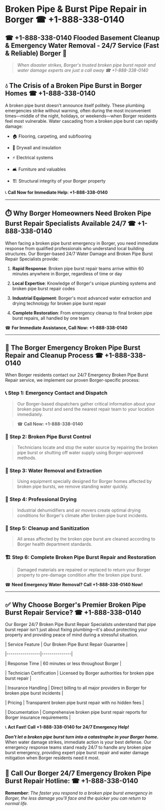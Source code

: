 # Broken Pipe & Burst Pipe Repair in Borger ☎ +1-888-338-0140  
## ☎ +1-888-338-0140 Flooded Basement Cleanup & Emergency Water Removal - 24/7 Service (Fast & Reliable) Borger 🚨  

> *When disaster strikes, Borger's trusted broken pipe burst repair and water damage experts are just a call away ☎ +1-888-338-0140*  

## 💧 The Crisis of a Broken Pipe Burst in Borger Homes ☎ +1-888-338-0140  

A broken pipe burst doesn't announce itself politely. These plumbing emergencies strike without warning, often during the most inconvenient times—middle of the night, holidays, or weekends—when Borger residents feel most vulnerable. Water cascading from a broken pipe burst can rapidly damage:  

* 🏠 Flooring, carpeting, and subflooring  
* 🧱 Drywall and insulation  
* ⚡ Electrical systems  
* 🛋️ Furniture and valuables  
* 🏗️ Structural integrity of your Borger property  

📞 **Call Now for Immediate Help: +1-888-338-0140**  

---  

## ⏱️ Why Borger Homeowners Need Broken Pipe Burst Repair Specialists Available 24/7 ☎ +1-888-338-0140  

When facing a broken pipe burst emergency in Borger, you need immediate response from qualified professionals who understand local building structures. Our Borger-based 24/7 Water Damage and Broken Pipe Burst Repair Specialists provide:  

1. **Rapid Response**: Broken pipe burst repair teams arrive within 60 minutes anywhere in Borger, regardless of time or day  
2. **Local Expertise**: Knowledge of Borger's unique plumbing systems and broken pipe burst repair codes  
3. **Industrial Equipment**: Borger's most advanced water extraction and drying technology for broken pipe burst repair  
4. **Complete Restoration**: From emergency cleanup to final broken pipe burst repairs, all handled by one team  

☎ **For Immediate Assistance, Call Now: +1-888-338-0140**  

---  

## 🔧 The Borger Emergency Broken Pipe Burst Repair and Cleanup Process ☎ +1-888-338-0140  

When Borger residents contact our 24/7 Emergency Broken Pipe Burst Repair service, we implement our proven Borger-specific process:  

### 📞 Step 1: Emergency Contact and Dispatch  
> Our Borger-based dispatchers gather critical information about your broken pipe burst and send the nearest repair team to your location immediately.  
> ☎ **Call Now: +1-888-338-0140**  

### 🚿 Step 2: Broken Pipe Burst Control  
> Technicians locate and stop the water source by repairing the broken pipe burst or shutting off water supply using Borger-approved methods.  

### 🌊 Step 3: Water Removal and Extraction  
> Using equipment specially designed for Borger homes affected by broken pipe bursts, we remove standing water quickly.  

### 💨 Step 4: Professional Drying  
> Industrial dehumidifiers and air movers create optimal drying conditions for Borger's climate after broken pipe burst incidents.  

### 🧼 Step 5: Cleanup and Sanitization  
> All areas affected by the broken pipe burst are cleaned according to Borger health department standards.  

### 🏗️ Step 6: Complete Broken Pipe Burst Repair and Restoration  
> Damaged materials are repaired or replaced to return your Borger property to pre-damage condition after the broken pipe burst.  

☎ **Need Emergency Water Removal? Call +1-888-338-0140 Now!**  

---  

## ✅ Why Choose Borger's Premier Broken Pipe Burst Repair Service? ☎ +1-888-338-0140  

Our Borger 24/7 Broken Pipe Burst Repair Specialists understand that pipe burst repair isn't just about fixing plumbing—it's about protecting your property and providing peace of mind during a stressful situation.  

| Service Feature | Our Broken Pipe Burst Repair Guarantee |  
|-----------------|---------------|  
| Response Time | 60 minutes or less throughout Borger |  
| Technician Certification | Licensed by Borger authorities for broken pipe burst repair |  
| Insurance Handling | Direct billing to all major providers in Borger for broken pipe burst incidents |  
| Pricing | Transparent broken pipe burst repair with no hidden fees |  
| Documentation | Comprehensive broken pipe burst repair reports for Borger insurance requirements |  

📞 **Act Fast! Call +1-888-338-0140 for 24/7 Emergency Help!**  

***Don't let a broken pipe burst turn into a catastrophe in your Borger home.*** When water damage strikes, immediate action is your best defense. Our emergency response teams stand ready 24/7 to handle any broken pipe burst emergency, providing expert pipe burst repair and water damage mitigation when Borger residents need it most.  

## 📱 Call Our Borger 24/7 Emergency Broken Pipe Burst Repair Hotline: ☎ +1-888-338-0140  

**Remember**: *The faster you respond to a broken pipe burst emergency in Borger, the less damage you'll face and the quicker you can return to normal life.*